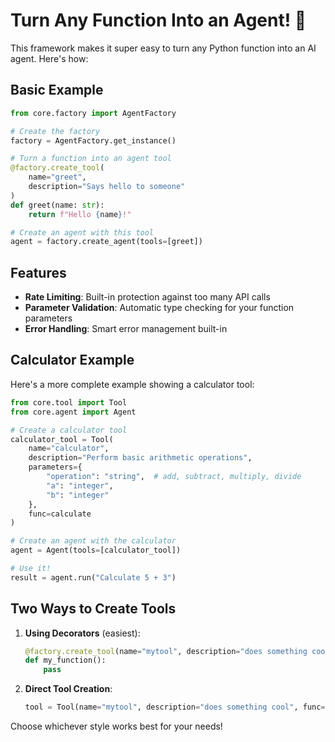 # Turn Any Function Into an Agent! 🤖

This framework makes it super easy to turn any Python function into an AI agent. Here's how:

## Basic Example

```python
from core.factory import AgentFactory

# Create the factory
factory = AgentFactory.get_instance()

# Turn a function into an agent tool
@factory.create_tool(
    name="greet",
    description="Says hello to someone"
)
def greet(name: str):
    return f"Hello {name}!"

# Create an agent with this tool
agent = factory.create_agent(tools=[greet])
```

## Features

- **Rate Limiting**: Built-in protection against too many API calls
- **Parameter Validation**: Automatic type checking for your function parameters
- **Error Handling**: Smart error management built-in

## Calculator Example

Here's a more complete example showing a calculator tool:

```python
from core.tool import Tool
from core.agent import Agent

# Create a calculator tool
calculator_tool = Tool(
    name="calculator",
    description="Perform basic arithmetic operations",
    parameters={
        "operation": "string",  # add, subtract, multiply, divide
        "a": "integer",
        "b": "integer"
    },
    func=calculate
)

# Create an agent with the calculator
agent = Agent(tools=[calculator_tool])

# Use it!
result = agent.run("Calculate 5 + 3")
```

## Two Ways to Create Tools

1. **Using Decorators** (easiest):
   ```python
   @factory.create_tool(name="mytool", description="does something cool")
   def my_function():
       pass
   ```

2. **Direct Tool Creation**:
   ```python
   tool = Tool(name="mytool", description="does something cool", func=my_function)
   ```

Choose whichever style works best for your needs!
